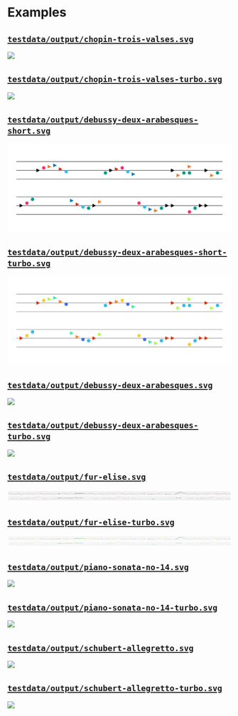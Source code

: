 # Examples
## [`testdata/output/chopin-trois-valses.svg`](testdata/output/chopin-trois-valses.svg)

![](testdata/output/chopin-trois-valses.svg)

## [`testdata/output/chopin-trois-valses-turbo.svg`](testdata/output/chopin-trois-valses-turbo.svg)

![](testdata/output/chopin-trois-valses-turbo.svg)

## [`testdata/output/debussy-deux-arabesques-short.svg`](testdata/output/debussy-deux-arabesques-short.svg)

![](testdata/output/debussy-deux-arabesques-short.svg)

## [`testdata/output/debussy-deux-arabesques-short-turbo.svg`](testdata/output/debussy-deux-arabesques-short-turbo.svg)

![](testdata/output/debussy-deux-arabesques-short-turbo.svg)

## [`testdata/output/debussy-deux-arabesques.svg`](testdata/output/debussy-deux-arabesques.svg)

![](testdata/output/debussy-deux-arabesques.svg)

## [`testdata/output/debussy-deux-arabesques-turbo.svg`](testdata/output/debussy-deux-arabesques-turbo.svg)

![](testdata/output/debussy-deux-arabesques-turbo.svg)

## [`testdata/output/fur-elise.svg`](testdata/output/fur-elise.svg)

![](testdata/output/fur-elise.svg)

## [`testdata/output/fur-elise-turbo.svg`](testdata/output/fur-elise-turbo.svg)

![](testdata/output/fur-elise-turbo.svg)

## [`testdata/output/piano-sonata-no-14.svg`](testdata/output/piano-sonata-no-14.svg)

![](testdata/output/piano-sonata-no-14.svg)

## [`testdata/output/piano-sonata-no-14-turbo.svg`](testdata/output/piano-sonata-no-14-turbo.svg)

![](testdata/output/piano-sonata-no-14-turbo.svg)

## [`testdata/output/schubert-allegretto.svg`](testdata/output/schubert-allegretto.svg)

![](testdata/output/schubert-allegretto.svg)

## [`testdata/output/schubert-allegretto-turbo.svg`](testdata/output/schubert-allegretto-turbo.svg)

![](testdata/output/schubert-allegretto-turbo.svg)

